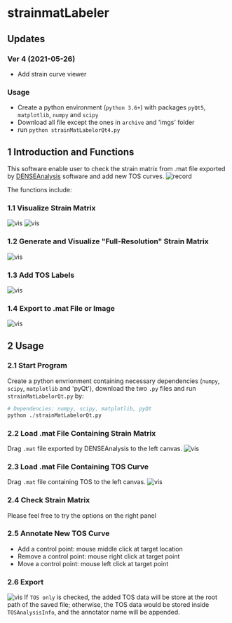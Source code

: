 # strainmatLabeler
## Updates
### Ver 4 (2021-05-26)
- Add strain curve viewer

### Usage
- Create a python environment (`python 3.6+`) with packages `pyQt5`, `matplotlib`, `numpy` and `scipy`
- Download all file except the ones in `archive` and 'imgs' folder
- run `python strainMatLabelorQt4.py`

## 1 Introduction and Functions
This software enable user to check the strain matrix from .mat file exported by [DENSEAnalysis](https://github.com/denseanalysis/denseanalysis) software and add new TOS curves.
![record](./imgs/record_small.gif)

The functions include:
### 1.1 Visualize Strain Matrix
![vis](./imgs/loaded.png)
![vis](./imgs/view_3D.png)
### 1.2 Generate and Visualize "Full-Resolution" Strain Matrix
![vis](./imgs/loaded_full_res.png)
### 1.3 Add TOS Labels
![vis](./imgs/add_points.png)
### 1.4 Export to .mat File or Image
![vis](./imgs/export_mat.png)

## 2 Usage
### 2.1 Start Program
Create a python envrionment containing necessary dependencies (`numpy`, `scipy`, `matplotlib` and 'pyQt'), download the two `.py` files and run `strainMatLabelorQt.py` by:
```python
# Dependencies: numpy, scipy, matplotlib, pyQt
python ./strainMatLabelorQt.py
```
### 2.2 Load .mat File Containing Strain Matrix
Drag `.mat` file exported by DENSEAnalysis to the left canvas.
![vis](./imgs/drag_to_load.png)
### 2.3 Load .mat File Containing TOS Curve
Drag `.mat` file containing TOS to the left canvas.
![vis](./imgs/tos_loaded.png)
### 2.4 Check Strain Matrix
Please feel free to try the options on the right panel
### 2.5 Annotate New TOS Curve
- Add a control point: mouse middle click at target location
- Remove a control point: mouse right click at target point
- Move a control point: mouse left click at target point
### 2.6 Export
![vis](./imgs/export_mat.png)
If `TOS only` is checked, the added TOS data will be store at the root path of the saved file; otherwise, the TOS data would be stored inside `TOSAnalysisInfo`, and the annotator name will be appended. 
